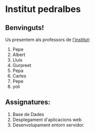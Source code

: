 # Institut pedralbes
## Benvinguts! 
Us presentem als professors de [l'institut](https://www.institutpedralbes.cat/): 

 1. Pepe	
 2. Albert
 3. Lluis
 4. Gurpreet
 5. Pepa
 6. Carles
 5. Pepe
 6. yoli

 ## Assignatures:
 1. Base de Dades
 2. Desplegament d'aplicacions web
 3. Desenvolupament entorn servidor.
 

